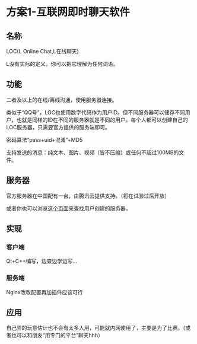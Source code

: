 # 方案1-互联网即时聊天软件

## 名称

LOC(L Online Chat,L在线聊天)

L没有实际的定义，你可以把它理解为任何词语。

## 功能

二者及以上的在线/离线沟通，使用服务器连接。

类似于“QQ号”，LOC也使用数字代码作为用户ID。但不同服务器可以储存不同用户，也就是同样的ID在不同的服务器就是不同的用户。每个人都可以创建自己的LOC服务器，只需要官方提供的服务端即可。

密码算法“pass+uid+混淆”+MD5

支持发送的消息：纯文本、图片、视频（皆不压缩）或任何不超过100MB的文件。

## 服务器

官方服务器在中国配有一台，由腾讯云提供支持。（将在试验过后开放）

或者你也可以浏览[这个页面](https://docs.liziqian.net/#/LOC/serverlist)来查找用户创建的服务器。

## 实现

### 客户端

Qt+C++编写，边查边学边写...

### 服务端

Nginx改改配置再加插件应该可行

## 应用

自己弄的玩意估计也不会有太多人用，可能就内网使用了，主要是为了比赛。（或者也可以和朋友“用专门的平台”聊天hhh）